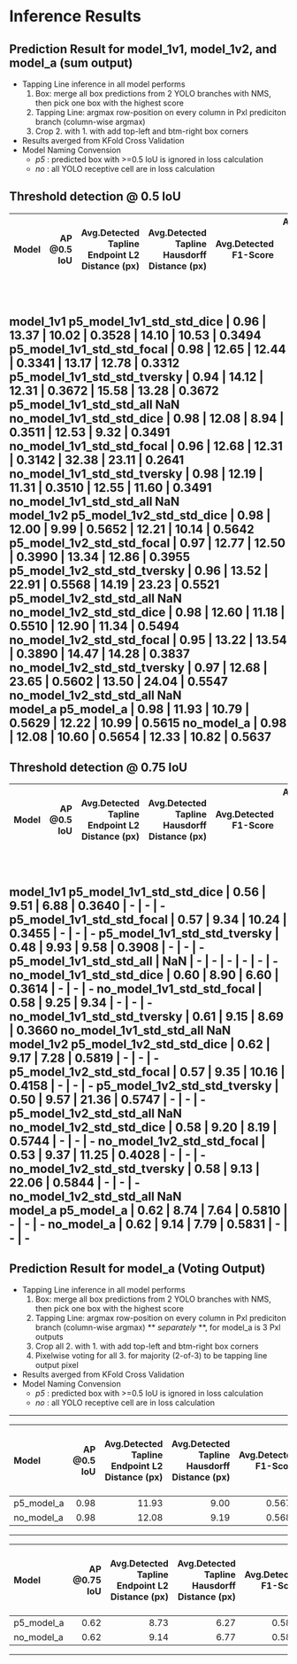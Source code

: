 # Inference Results
## Prediction Result for model_1v1, model_1v2, and model_a (sum output)
- Tapping Line inference in all model performs
    1. Box: merge all box predictions from 2 YOLO branches with NMS, then pick one box with the highest score
    2. Tapping Line: argmax row-position on every column in Pxl prediciton branch (column-wise argmax)
    3. Crop 2. with 1. with add top-left and btm-right box corners
- Results averged from KFold Cross Validation
- Model Naming Convension
    - *p5* : predicted box with >=0.5 IoU is ignored in loss calculation
    - *no* : all YOLO receptive cell are in loss calculation

Threshold detection @ 0.5 IoU
---
Model|AP @0.5 IoU|Avg.Detected Tapline Endpoint L2 Distance (px)| Avg.Detected Tapline Hausdorff Distance (px) | Avg.Detected F1-Score | Avg.Model Tapline Endpoint L2 Distance (px) | Avg.Model Hausdorff Distance(px) | Avg. Model F1-Score |
| :-- | --: | --: | --: | --: | --: | --: | --: |
<br> **model_1v1**
p5_model_1v1_std_std_dice      | 0.96 | 13.37 | 10.02 | 0.3528 | 14.10 | 10.53 | 0.3494
p5_model_1v1_std_std_focal     | 0.98 | 12.65 | 12.44 | 0.3341 | 13.17 | 12.78 | 0.3312
p5_model_1v1_std_std_tversky   | 0.94 | 14.12 | 12.31 | 0.3672 | 15.58 | 13.28 | 0.3672
p5_model_1v1_std_std_all       <td colspan=7> NaN
no_model_1v1_std_std_dice      | 0.98 | 12.08 | 8.94 | 0.3511 | 12.53 | 9.32 | 0.3491
no_model_1v1_std_std_focal     | 0.96 | 12.68 | 12.31 | 0.3142 | 32.38 | 23.11 | 0.2641
no_model_1v1_std_std_tversky   | 0.98 | 12.19 | 11.31 | 0.3510 | 12.55 | 11.60 | 0.3491
no_model_1v1_std_std_all       <td colspan=7> NaN 
<br> **model_1v2**
p5_model_1v2_std_std_dice      | 0.98 | 12.00 | 9.99 | 0.5652 | 12.21 | 10.14 | 0.5642
p5_model_1v2_std_std_focal     | 0.97 | 12.77 | 12.50 | 0.3990 | 13.34 | 12.86 | 0.3955
p5_model_1v2_std_std_tversky   | 0.96 | 13.52 | 22.91 | 0.5568 | 14.19 | 23.23 | 0.5521
p5_model_1v2_std_std_all       <td colspan=7> NaN 
no_model_1v2_std_std_dice      | 0.98 | 12.60 | 11.18 | 0.5510 | 12.90 | 11.34 | 0.5494
no_model_1v2_std_std_focal     | 0.95 | 13.22 | 13.54 | 0.3890 | 14.47 | 14.28 | 0.3837
no_model_1v2_std_std_tversky   | 0.97 | 12.68 | 23.65 | 0.5602 | 13.50 | 24.04 | 0.5547
no_model_1v2_std_std_all       <td colspan=7> NaN 
<br> **model_a**
p5_model_a                     | 0.98 | 11.93 | 10.79 | 0.5629 | 12.22 | 10.99 | 0.5615
no_model_a                     | 0.98 | 12.08 | 10.60 | 0.5654 | 12.33 | 10.82 | 0.5637
---


**Threshold detection @ 0.75 IoU**
---
Model|AP @0.5 IoU|Avg.Detected Tapline Endpoint L2 Distance (px)| Avg.Detected Tapline Hausdorff Distance (px) | Avg.Detected F1-Score | Avg.Model Tapline Endpoint L2 Distance (px) | Avg.Model Hausdorff Distance(px) | Avg. Model F1-Score |
| :-- | --: | --: | --: | --: | --: | --: | --: |
<br> **model_1v1**
p5_model_1v1_std_std_dice      | 0.56 | 9.51 | 6.88 | 0.3640 | - | - | -
p5_model_1v1_std_std_focal     | 0.57 | 9.34 | 10.24 | 0.3455 | - | - | -
p5_model_1v1_std_std_tversky   | 0.48 | 9.93 | 9.58 | 0.3908 | - | - | -
p5_model_1v1_std_std_all       | NaN | - | - | - | - | - | -
no_model_1v1_std_std_dice      | 0.60 | 8.90 | 6.60 | 0.3614 | - | - | -
no_model_1v1_std_std_focal     | 0.58 | 9.25 | 9.34 | - | - | -
no_model_1v1_std_std_tversky   | 0.61 | 9.15 | 8.69 | 0.3660
no_model_1v1_std_std_all       <td colspan=7> NaN 
<br> **model_1v2**
p5_model_1v2_std_std_dice      | 0.62 | 9.17 | 7.28 | 0.5819 | - | - | -
p5_model_1v2_std_std_focal     | 0.57 | 9.35 | 10.16 | 0.4158 | - | - | -
p5_model_1v2_std_std_tversky   | 0.50 | 9.57 | 21.36 | 0.5747 | - | - | -
p5_model_1v2_std_std_all       <td colspan=7> NaN 
no_model_1v2_std_std_dice      | 0.58 | 9.20 | 8.19 | 0.5744 | - | - | -
no_model_1v2_std_std_focal     | 0.53 | 9.37 | 11.25 | 0.4028 | - | - | -
no_model_1v2_std_std_tversky   | 0.58 | 9.13 | 22.06 | 0.5844 | - | - | -
no_model_1v2_std_std_all       <td colspan=7> NaN 
<br> **model_a**
p5_model_a                     | 0.62 | 8.74 | 7.64 | 0.5810 | - | - | -
no_model_a                     | 0.62 | 9.14 | 7.79 | 0.5831 | - | - | -
---

## Prediction Result for model_a (Voting Output)
- Tapping Line inference in all model performs
    1. Box: merge all box predictions from 2 YOLO branches with NMS, then pick one box with the highest score
    2. Tapping Line: argmax row-position on every column in Pxl prediciton branch (column-wise argmax) ** *separately* **, for model_a is 3 Pxl outputs
    3. Crop all 2. with 1. with add top-left and btm-right box corners
    4. Pixelwise voting for all 3. for majority (2-of-3) to be tapping line output pixel
- Results averged from KFold Cross Validation
- Model Naming Convension
    - *p5* : predicted box with >=0.5 IoU is ignored in loss calculation
    - *no* : all YOLO receptive cell are in loss calculation

---
Model|AP @0.5 IoU|Avg.Detected Tapline Endpoint L2 Distance (px)| Avg.Detected Tapline Hausdorff Distance (px) | Avg.Detected F1-Score | Avg.Model Tapline Endpoint L2 Distance (px) | Avg.Model Hausdorff Distance(px) | Avg. Model F1-Score |
| :-- | --: | --: | --: | --: | --: | --: | --: |
p5_model_a  | 0.98 | 11.93 | 9.00 | 0.5670 | 12.21 | 9.21 | 0.5658
no_model_a  | 0.98 | 12.08 | 9.19 | 0.5685 | 12.33 | 9.39 | 0.5667
---

Model|AP @0.75 IoU|Avg.Detected Tapline Endpoint L2 Distance (px)| Avg.Detected Tapline Hausdorff Distance (px) | Avg.Detected F1-Score | Avg.Model Tapline Endpoint L2 Distance (px) | Avg.Model Hausdorff Distance(px) | Avg. Model F1-Score |
| :-- | --: | --: | --: | --: | --: | --: | --: |
p5_model_a | 0.62 | 8.73 | 6.27 | 0.5843 | - | - | -
no_model_a | 0.62 | 9.14 | 6.77 | 0.5851 | - | - | -
---